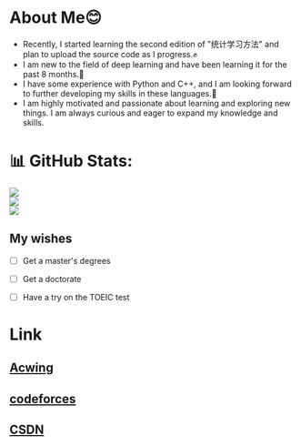 # About Me😊
* Recently, I started learning the second edition of "统计学习方法" and plan to upload the source code as I progress.✊
* I am new to the field of deep learning and have been learning it for the past 8 months.🙏
* I have some experience with Python and C++, and I am looking forward to further developing my skills in these languages.💪
* I am highly motivated and passionate about learning and exploring new things. I am always curious and eager to expand my knowledge and skills.

# 📊 GitHub Stats:
![](https://github-readme-stats.vercel.app/api?username=Mahiro2211&theme=default&hide_border=false&include_all_commits=false&count_private=false)<br/>
![](https://github-readme-streak-stats.herokuapp.com/?user=Mahiro2211&theme=default&hide_border=false)<br/>
![](https://github-readme-stats.vercel.app/api/top-langs/?username=Mahiro2211&theme=default&hide_border=false&include_all_commits=false&count_private=false&layout=compact)


## My wishes

 - [ ] Get a master's degrees
 - [ ] Get a doctorate
 - [ ] Have a try on the TOEIC test


# Link
## [Acwing](https://www.acwing.com/user/myspace/index/207521/)
## [codeforces](https://codeforces.com/profile/douhuanmin)
## [CSDN](https://blog.csdn.net/douhuanmin123?spm=1055.2569.3001.5343)


